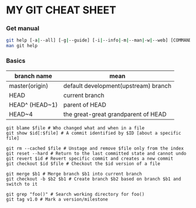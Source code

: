 # MY GIT CHEAT SHEET

### Get manual

```sh
git help [-a|--all] [-g|--guide] [-i|--info|-m|--man|-w|--web] [COMMAND|GUIDE]
man git help
```



### Basics

| branch name    | mean                                 |
| -------------- | ------------------------------------ |
| master(origin) | default development(upstream) branch |
| HEAD           | current branch                       |
| HEAD^ (HEAD~1) | parent of HEAD                       |
| HEAD~4         | the great-great grandparent of HEAD  |

```shell
git blame $file # Who changed what and when in a file
git show $id[:$file] # A commit identified by $ID [about a specific file]

git rm --cached $file # Unstage and remove $file only from the index
git reset --hard # Return to the last committed state and cannot undo
git revert $id # Revert specific commit and creates a new commit
git checkout $id $file # Checkout the $id version of a file

git merge $b1 # Merge branch $b1 into current branch
git checkout -b $b2 $b1 # Create branch $b2 based on branch $b1 and switch to it

git grep "foo()" # Search working directory for foo()
git tag v1.0 # Mark a version/milestone
```

